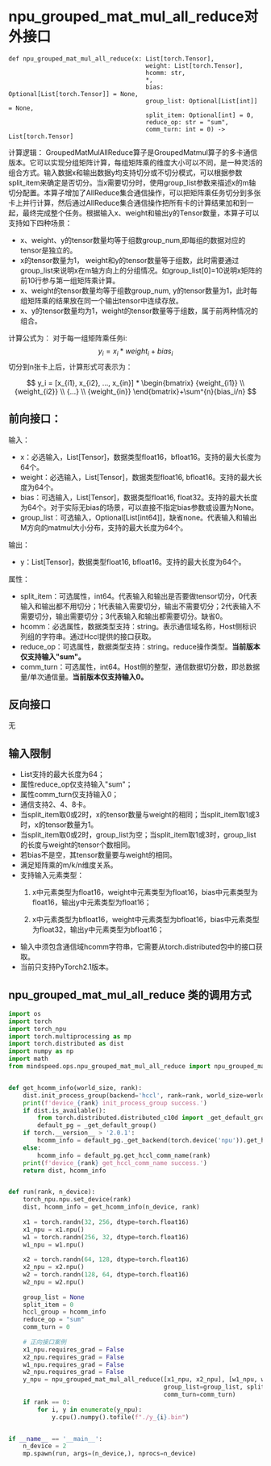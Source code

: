 # npu_grouped_mat_mul_all_reduce对外接口
```
def npu_grouped_mat_mul_all_reduce(x: List[torch.Tensor],
                                      weight: List[torch.Tensor],
                                      hcomm: str,
                                      *,
                                      bias: Optional[List[torch.Tensor]] = None,
                                      group_list: Optional[List[int]] = None,
                                      split_item: Optional[int] = 0,
                                      reduce_op: str = "sum",
                                      comm_turn: int = 0) -> List[torch.Tensor]
```

计算逻辑：
GroupedMatMulAllReduce算子是GroupedMatmul算子的多卡通信版本。它可以实现分组矩阵计算，每组矩阵乘的维度大小可以不同，是一种灵活的组合方式。输入数据x和输出数据y均支持切分或不切分模式，可以根据参数split_item来确定是否切分。当x需要切分时，使用group_list参数来描述x的m轴切分配置。本算子增加了AllReduce集合通信操作，可以把矩阵乘任务切分到多张卡上并行计算，然后通过AllReduce集合通信操作把所有卡的计算结果加和到一起，最终完成整个任务。根据输入x、weight和输出y的Tensor数量，本算子可以支持如下四种场景：
- x、weight、y的tensor数量均等于组数group_num,即每组的数据对应的tensor是独立的。
- x的tensor数量为1， weight和y的tensor数量等于组数，此时需要通过group_list来说明x在m轴方向上的分组情况。如group_list[0]=10说明x矩阵的前10行参与第一组矩阵乘计算。
- x、weight的tensor数量均等于组数group_num, y的tensor数量为1，此时每组矩阵乘的结果放在同一个输出tensor中连续存放。
- x、y的tensor数量均为1，weight的tensor数量等于组数，属于前两种情况的组合。

计算公式为：
对于每一组矩阵乘任务i: $$y_i = x_i * weight_i + bias_i$$
切分到n张卡上后，计算形式可表示为：

$$
y_i = [x_{i1}, x_{i2}, ..., x_{in}] *
\begin{bmatrix}
{weight_{i1}} \\
{weight_{i2}} \\
{...} \\
{weight_{in}}
\end{bmatrix}+\sum^{n}{bias_i/n}
$$

## 前向接口：
输入：
- x：必选输入，List[Tensor]，数据类型float16，bfloat16。支持的最大长度为64个。
- weight：必选输入，List[Tensor]，数据类型float16, bfloat16。支持的最大长度为64个。
- bias：可选输入，List[Tensor]，数据类型float16, float32。支持的最大长度为64个。对于实际无bias的场景，可以直接不指定bias参数或设置为None。
- group_list：可选输入，Optional[List[int64]]，缺省none。代表输入和输出M方向的matmul大小分布，支持的最大长度为64个。

输出：
- y：List[Tensor]，数据类型float16, bfloat16。支持的最大长度为64个。

属性：
- split_item：可选属性，int64。代表输入和输出是否要做tensor切分，0代表输入和输出都不用切分；1代表输入需要切分，输出不需要切分；2代表输入不需要切分，输出需要切分；3代表输入和输出都需要切分。缺省0。
- hcomm：必选属性，数据类型支持：string。表示通信域名称，Host侧标识列组的字符串。通过Hccl提供的接口获取。
- reduce_op：可选属性，数据类型支持：string。reduce操作类型。**当前版本仅支持输入"sum"。**
- comm_turn：可选属性，int64。Host侧的整型，通信数据切分数，即总数据量/单次通信量。**当前版本仅支持输入0。**


## 反向接口
无

## 输入限制
- List支持的最大长度为64； 
- 属性reduce_op仅支持输入"sum"；
- 属性comm_turn仅支持输入0；
- 通信支持2、4、8卡。
- 当split_item取0或2时，x的tensor数量与weight的相同；当split_item取1或3时，x的tensor数量为1。
- 当split_item取0或2时，group_list为空；当split_item取1或3时，group_list的长度与weight的tensor个数相同。
- 若bias不是空，其tensor数量要与weight的相同。
- 满足矩阵乘的m/k/n维度关系。
- 支持输入元素类型：
  1. x中元素类型为float16，weight中元素类型为float16，bias中元素类型为float16，输出y中元素类型为float16；

  2. x中元素类型为bfloat16，weight中元素类型为bfloat16，bias中元素类型为float32，输出y中元素类型为bfloat16；
- 输入中须包含通信域hcomm字符串，它需要从torch.distributed包中的接口获取。
- 当前只支持PyTorch2.1版本。

## npu_grouped_mat_mul_all_reduce 类的调用方式

```python
import os
import torch
import torch_npu
import torch.multiprocessing as mp
import torch.distributed as dist
import numpy as np
import math
from mindspeed.ops.npu_grouped_mat_mul_all_reduce import npu_grouped_mat_mul_all_reduce


def get_hcomm_info(world_size, rank):
    dist.init_process_group(backend='hccl', rank=rank, world_size=world_size, init_method='tcp://127.0.0.1:5001')
    print(f'device_{rank} init_process_group success.')
    if dist.is_available():
        from torch.distributed.distributed_c10d import _get_default_group
        default_pg = _get_default_group()
    if torch.__version__ > '2.0.1':
        hcomm_info = default_pg._get_backend(torch.device('npu')).get_hccl_comm_name(rank)
    else:
        hcomm_info = default_pg.get_hccl_comm_name(rank)
    print(f'device_{rank} get_hccl_comm_name success.')
    return dist, hcomm_info


def run(rank, n_device):
    torch_npu.npu.set_device(rank)
    dist, hcomm_info = get_hcomm_info(n_device, rank)
  
    x1 = torch.randn(32, 256, dtype=torch.float16)
    x1_npu = x1.npu()
    w1 = torch.randn(256, 32, dtype=torch.float16)
    w1_npu = w1.npu()
  
    x2 = torch.randn(64, 128, dtype=torch.float16)
    x2_npu = x2.npu()
    w2 = torch.randn(128, 64, dtype=torch.float16)
    w2_npu = w2.npu()
  
    group_list = None
    split_item = 0
    hccl_group = hcomm_info
    reduce_op = "sum"
    comm_turn = 0
  
    # 正向接口案例
    x1_npu.requires_grad = False
    x2_npu.requires_grad = False
    w1_npu.requires_grad = False
    w2_npu.requires_grad = False
    y_npu = npu_grouped_mat_mul_all_reduce([x1_npu, x2_npu], [w1_npu, w2_npu], hccl_group, bias=[],
                                           group_list=group_list, split_item=split_item, reduce_op=reduce_op,
                                           comm_turn=comm_turn)
    if rank == 0:
        for i, y in enumerate(y_npu):
            y.cpu().numpy().tofile(f"./y_{i}.bin")


if __name__ == '__main__':
    n_device = 2
    mp.spawn(run, args=(n_device,), nprocs=n_device)

```
